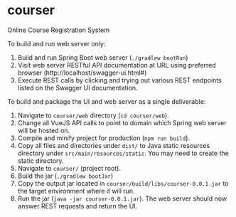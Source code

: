 # courser
Online Course Registration System

To build and run web server only:
1.	Build and run Spring Boot web server (`./gradlew bootRun`)
2.	Visit web server RESTful API documentation at URL using preferred browser (http://localhost/swagger-ui.html#)
3.	Execute REST calls by clicking and trying out various REST endpoints listed on the Swagger UI documentation.

To build and package the UI and web server as a single deliverable:
1.	Navigate to `courser/web` directory (`cd courser/web`).
2.	Change all VueJS API calls to point to domain which Spring web server will be hosted on.
3.	Compile and minify project for production (`npm run build`).
4.	Copy all files and directories under `dist/` to Java static resources directory under `src/main/resources/static`. You may need to create the static directory.
5.	Navigate to `courser/` (project root).
6.	Build the jar (`./gradlew bootJar`)
7.	Copy the output jar located in `courser/build/libs/courser-0.0.1.jar` to the target environment where it will run.
8.	Run the jar (`java -jar courser-0.0.1.jar`). The web server should now answer REST requests and return the UI.
